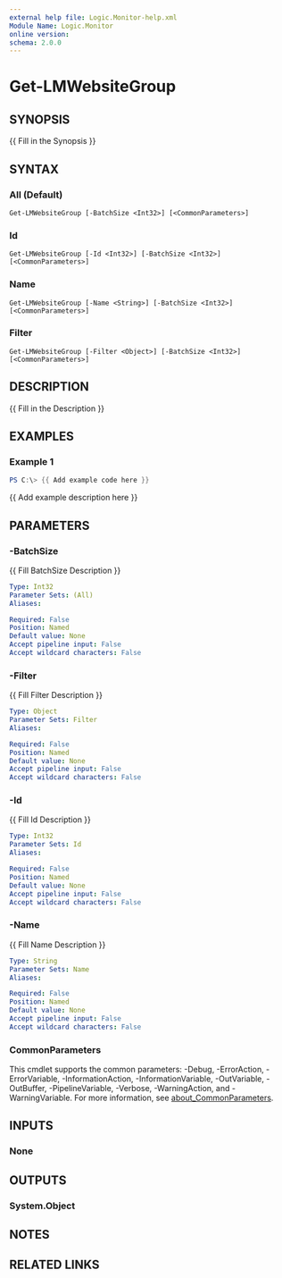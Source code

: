 ```yaml
---
external help file: Logic.Monitor-help.xml
Module Name: Logic.Monitor
online version:
schema: 2.0.0
---
```


# Get-LMWebsiteGroup

## SYNOPSIS
{{ Fill in the Synopsis }}

## SYNTAX

### All (Default)
```
Get-LMWebsiteGroup [-BatchSize <Int32>] [<CommonParameters>]
```

### Id
```
Get-LMWebsiteGroup [-Id <Int32>] [-BatchSize <Int32>] [<CommonParameters>]
```

### Name
```
Get-LMWebsiteGroup [-Name <String>] [-BatchSize <Int32>] [<CommonParameters>]
```

### Filter
```
Get-LMWebsiteGroup [-Filter <Object>] [-BatchSize <Int32>] [<CommonParameters>]
```

## DESCRIPTION
{{ Fill in the Description }}

## EXAMPLES

### Example 1
```powershell
PS C:\> {{ Add example code here }}
```

{{ Add example description here }}

## PARAMETERS

### -BatchSize
{{ Fill BatchSize Description }}

```yaml
Type: Int32
Parameter Sets: (All)
Aliases:

Required: False
Position: Named
Default value: None
Accept pipeline input: False
Accept wildcard characters: False
```

### -Filter
{{ Fill Filter Description }}

```yaml
Type: Object
Parameter Sets: Filter
Aliases:

Required: False
Position: Named
Default value: None
Accept pipeline input: False
Accept wildcard characters: False
```

### -Id
{{ Fill Id Description }}

```yaml
Type: Int32
Parameter Sets: Id
Aliases:

Required: False
Position: Named
Default value: None
Accept pipeline input: False
Accept wildcard characters: False
```

### -Name
{{ Fill Name Description }}

```yaml
Type: String
Parameter Sets: Name
Aliases:

Required: False
Position: Named
Default value: None
Accept pipeline input: False
Accept wildcard characters: False
```

### CommonParameters
This cmdlet supports the common parameters: -Debug, -ErrorAction, -ErrorVariable, -InformationAction, -InformationVariable, -OutVariable, -OutBuffer, -PipelineVariable, -Verbose, -WarningAction, and -WarningVariable. For more information, see [about_CommonParameters](http://go.microsoft.com/fwlink/?LinkID=113216).

## INPUTS

### None
## OUTPUTS

### System.Object
## NOTES

## RELATED LINKS
